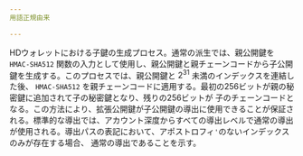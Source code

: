 ```yaml
---
用語正規由来

---
```

HDウォレットにおける子鍵の生成プロセス。通常の派生では、親公開鍵を `HMAC-SHA512` 関数の入力として使用し、親公開鍵と親チェーンコードから子公開鍵を生成する。このプロセスでは、親公開鍵と $2^{31}$ 未満のインデックスを連結した後、 `HMAC-SHA512` を親チェーンコードに適用する。最初の256ビットが親の秘密鍵に追加されて子の秘密鍵となり、残りの256ビットが 子のチェーンコードとなる。この方法により、拡張公開鍵が子公開鍵の導出に使用できることが保証される。標準的な導出では、アカウント深度からすべての導出レベルで通常の導出が使用される。導出パスの表記において、アポストロフィ`'`のないインデックスのみが存在する場合、 通常の導出であることを示す。